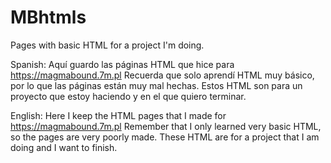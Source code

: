 # MBhtmls
Pages with basic HTML for a project I'm doing.

Spanish:
Aquí guardo las páginas HTML que hice para https://magmabound.7m.pl
Recuerda que solo aprendí HTML muy básico, por lo que las páginas están muy mal hechas.
Estos HTML son para un proyecto que estoy haciendo y en el que quiero terminar.

English:
Here I keep the HTML pages that I made for https://magmabound.7m.pl
Remember that I only learned very basic HTML, so the pages are very poorly made.
These HTML are for a project that I am doing and I want to finish.
